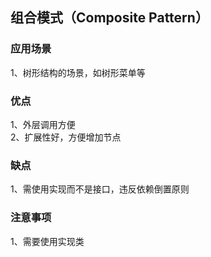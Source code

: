 ## 组合模式（Composite Pattern）  
### 应用场景  
1、树形结构的场景，如树形菜单等  
### 优点  
1、外层调用方便      
2、扩展性好，方便增加节点  
### 缺点  
1、需使用实现而不是接口，违反依赖倒置原则           
### 注意事项  
1、需要使用实现类    